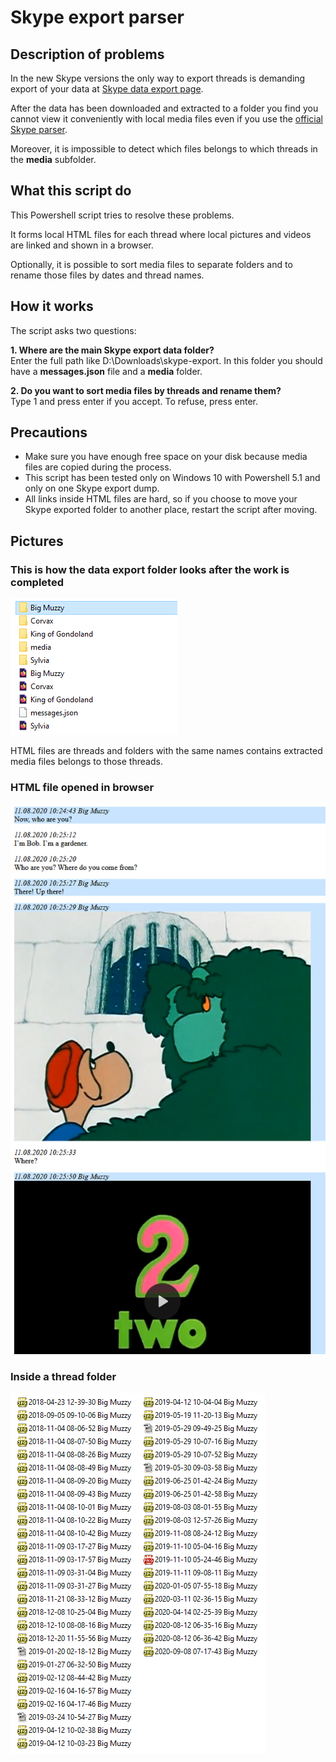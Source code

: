 # Skype export parser

## Description of problems
In the new Skype versions the only way to export threads is demanding export of your data at [Skype data export page](https://secure.skype.com/en/data-export).

After the data has been downloaded and extracted to a folder you find you cannot view it conveniently with local media files even if you use the [official Skype parser](https://go.skype.com/skype-parser).

Moreover, it is impossible to detect which files belongs to which threads in the **media** subfolder.

## What this script do
This Powershell script tries to resolve these problems.

It forms local HTML files for each thread where local pictures and videos are linked and shown in a browser.

Optionally, it is possible to sort media files to separate folders and to rename those files by dates and thread names.

## How it works
The script asks two questions:

**1. Where are the main Skype export data folder?**<br>
Enter the full path like D:\Downloads\skype-export. In this folder you should have a **messages.json** file and a **media** folder.

**2. Do you want to sort media files by threads and rename them?**<br>
Type 1 and press enter if you accept. To refuse, press enter.

## Precautions
- Make sure you have enough free space on your disk because media files are copied during the process.
- This script has been tested only on Windows 10 with Powershell 5.1 and only on one Skype export dump.
- All links inside HTML files are hard, so if you choose to move your Skype exported folder to another place, restart the script after moving.

## Pictures
### This is how the data export folder looks after the work is completed
![pic1](https://github.com/v-bulynkin/skype-export-parser/blob/main/pics/skype-export-parser1.png)<br>

HTML files are threads and folders with the same names contains extracted media files belongs to those threads.

### HTML file opened in browser
![pic2](https://github.com/v-bulynkin/skype-export-parser/blob/main/pics/skype-export-parser2.png)

### Inside a thread folder
![pic3](https://github.com/v-bulynkin/skype-export-parser/blob/main/pics/skype-export-parser3.png)

